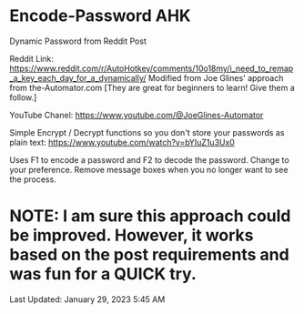 # Encode-Password AHK
Dynamic Password from Reddit Post

Reddit Link:  https://www.reddit.com/r/AutoHotkey/comments/10o18my/i_need_to_remap_a_key_each_day_for_a_dynamically/
Modified from Joe Glines' approach from the-Automator.com  [They are great for beginners to learn! Give them a follow.]

YouTube Chanel:  https://www.youtube.com/@JoeGlines-Automator

Simple Encrypt / Decrypt functions so you don't store your passwords as plain text:  https://www.youtube.com/watch?v=bYIuZ1u3Ux0

Uses F1 to encode a password and F2 to decode the password.  Change to your preference.
Remove message boxes when you no longer want to see the process.

NOTE:  I am sure this approach could be improved.  However, it works based on the post requirements and was fun for a QUICK try.
=============================================================
Last Updated:  January 29, 2023 5:45 AM
